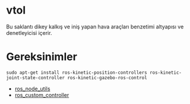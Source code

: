 # vtol
Bu saklantı dikey kalkış ve iniş yapan hava araçları benzetimi altyapısı ve denetleyicisi içerir.


# Gereksinimler

```
sudo apt-get install ros-kinetic-position-controllers ros-kinetic-joint-state-controller ros-kinetic-gazebo-ros-control 

```
* [ros_node_utils](https://github.com/MEfeTiryaki/ros_node_utils)
* [ros_custom_controller](https://github.com/MEfeTiryaki/ros_custom_controller)
